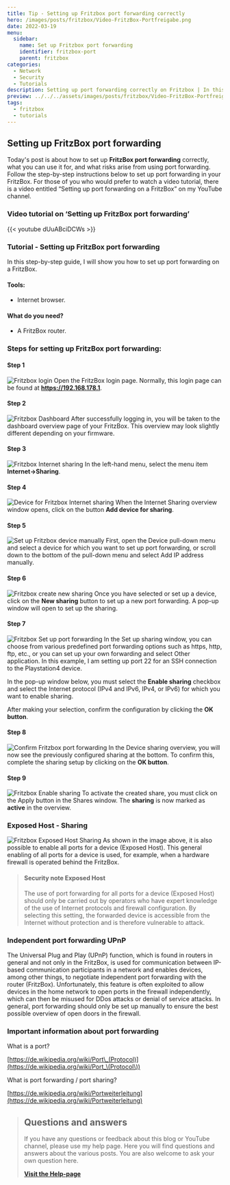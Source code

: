 ```yaml
---
title: Tip - Setting up Fritzbox port forwarding correctly
hero: /images/posts/fritzbox/Video-FritzBox-Portfreigabe.png
date: 2022-03-19
menu:
  sidebar:
    name: Set up Fritzbox port forwarding
    identifier: fritzbox-port
    parent: fritzbox
categories:
  - Network
  - Security
  - Tutorials
description: Setting up port forwarding correctly on Fritzbox | In this video, I show you how to configure port forwarding on Fritzbox.
preview: ../../../assets/images/posts/fritzbox/Video-FritzBox-Portfreigabe.png
tags:
  - fritzbox
  - tutorials
---
```

## Setting up FritzBox port forwarding
Today's post is about how to set up **FritzBox port forwarding** correctly, what you can use it for, and what risks arise from using port forwarding.
Follow the step-by-step instructions below to set up port forwarding in your FritzBox.
For those of you who would prefer to watch a video tutorial, there is a video entitled “Setting up port forwarding on a FritzBox” on my YouTube channel.
### Video tutorial on ‘Setting up FritzBox port forwarding’
{{< youtube dUuABciDCWs >}}

### Tutorial - Setting up FritzBox port forwarding
In this step-by-step guide, I will show you how to set up port forwarding on a FritzBox.
#### Tools:
- Internet browser.
#### What do you need?
- A FritzBox router.
### Steps for setting up FritzBox port forwarding:
#### Step 1
![Fritzbox login](/images/posts/fritzbox/FritzBox-Anmedlung.jpg)
Open the FritzBox login page. Normally, this login page can be found at **https://192.168.178.1**.
#### Step 2
![Fritzbox Dashboard](/images/posts/fritzbox/FritzBox-Dashboard.jpg)
After successfully logging in, you will be taken to the dashboard overview page of your FritzBox. This overview may look slightly different depending on your firmware.
#### Step 3
![Fritzbox Internet sharing](/images/posts/fritzbox/FritzBox-Internet-Freigaben.jpg)
In the left-hand menu, select the menu item **Internet->Sharing**.
#### Step 4
![Device for Fritzbox Internet sharing](/images/posts/fritzbox/FritzBox-Overview-Port-Sharing.jpg)
When the Internet Sharing overview window opens, click on the button **Add device for sharing**.
#### Step 5
![Set up Fritzbox device manually](/images/posts/fritzbox/FritzBox-Portfreigabe-einrichten-Geraet-auswaehlen.jpg)
First, open the Device pull-down menu and select a device for which you want to set up port forwarding, or scroll down to the bottom of the pull-down menu and select Add IP address manually.
#### Step 6
![Fritzbox create new sharing](/images/posts/fritzbox/FritzBox-Portfreigabe-Neue-Freigabe.jpg)
Once you have selected or set up a device, click on the **New sharing** button to set up a new port forwarding. A pop-up window will open to set up the sharing.
  
#### Step 7
![Fritzbox Set up port forwarding](/images/posts/fritzbox/FritzBox-Portfreigabe-Alternativ-eigenen-Port-freigeben-.jpg)
In the Set up sharing window, you can choose from various predefined port forwarding options such as https, http, ftp, etc., or you can set up your own forwarding and select Other application.
In this example, I am setting up port 22 for an SSH connection to the Playstation4 device.
  
In the pop-up window below, you must select the **Enable sharing** checkbox and select the Internet protocol (IPv4 and IPv6, IPv4, or IPv6) for which you want to enable sharing.
  
After making your selection, confirm the configuration by clicking the **OK button**.
#### Step 8
![Confirm Fritzbox port forwarding](/images/posts/fritzbox/FritzBox-Portfreigabe-Eingerichtete-Freigaben-bestaetigen.jpg)
In the Device sharing overview, you will now see the previously configured sharing at the bottom. To confirm this, complete the sharing setup by clicking on the **OK button**.
  
#### Step 9
![Fritzbox Enable sharing](/images/posts/fritzbox/FritzBox-Portfreigabe-Ueberpruefung-der-angelegten-Portfreigaben.jpg)
To activate the created share, you must click on the Apply button in the Shares window. The **sharing** is now marked as **active** in the overview.  
### Exposed Host - Sharing
![Fritzbox Exposed Host Sharing](/images/posts/fritzbox/FritzBox-Portfreigaben-Anmerkung-Portfreigaben.jpg)
As shown in the image above, it is also possible to enable all ports for a device (Exposed Host).
This general enabling of all ports for a device is used, for example, when a hardware firewall is operated behind the FritzBox.
> #### Security note Exposed Host
>
> The use of port forwarding for all ports for a device (Exposed Host) should only be carried out by operators who have expert knowledge of the use of Internet protocols and firewall configuration. By selecting this setting, the forwarded device is accessible from the Internet without protection and is therefore vulnerable to attack.

### Independent port forwarding UPnP
The Universal Plug and Play (UPnP) function, which is found in routers in general and not only in the FritzBox, is used for communication between IP-based communication participants in a network and enables devices, among other things, to negotiate independent port forwarding with the router (FritzBox).
Unfortunately, this feature is often exploited to allow devices in the home network to open ports in the firewall independently, which can then be misused for DDos attacks or denial of service attacks.
In general, port forwarding should only be set up manually to ensure the best possible overview of open doors in the firewall.

### Important information about port forwarding
What is a port?

[https://de.wikipedia.org/wiki/Port\_(Protocol)](https://de.wikipedia.org/wiki/Port_\(Protocol\))

What is port forwarding / port sharing?

[https://de.wikipedia.org/wiki/Portweiterleitung](https://de.wikipedia.org/wiki/Portweiterleitung)

<!-- FM:Snippet:Start data:{"id":"Visit Help-page","fields":[]} -->
> ## Questions and answers
> 
> If you have any questions or feedback about this blog or YouTube channel, please use my help page. Here you will find questions and answers about the various posts. You are also welcome to ask your own question here.
>
> [**Visit the Help-page**](https://help.secure-bits.org/)
<!-- FM:Snippet:End -->
